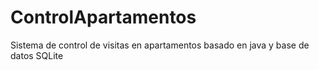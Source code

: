 # ControlApartamentos
Sistema de control de visitas en apartamentos basado en java y base de datos SQLite
